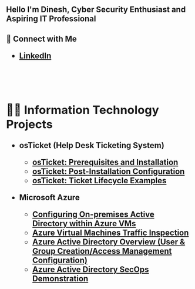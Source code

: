 <h2>Hello I'm Dinesh, Cyber Security Enthusiast and Aspiring IT Professional</h2>

<h2>🤳 Connect with Me 

 -  <b>[LinkedIn](https://www.linkedin.com/in/louisperez1978/)
 <br />
 <br />


<h2>👨‍💻 Information Technology Projects</h2>

- <b>osTicket (Help Desk Ticketing System)</b>
  - [osTicket: Prerequisites and Installation](https://github.com/dineshdin/osTicket-Installation)
  - [osTicket: Post-Installation Configuration](https://github.com/dineshdin/osTicket-Configuration)
  - [osTicket: Ticket Lifecycle Examples](https://github.com/dineshdin/osTicket-Ticket-Lifecycle-Examples)
  
- <b>Microsoft Azure</b>
  - [Configuring On-premises Active Directory within Azure VMs](https://github.com/dineshdin/Active-Directory-Configuration/blob/ba179ad59c32037972597371f3f31f61fc6277f1/README.md)
  - [Azure Virtual Machines Traffic Inspection](https://github.com/dineshdin/Azure-Networks-and-Protocols)
  - [Azure Active Directory Overview (User & Group Creation/Access Management Configuration)](https://github.com/dineshdin/Azure-AD-Overview)
  - [Azure Active Directory SecOps Demonstration](https://github.com/dineshdin/Azure-Sec-Ops)
    
 

  
